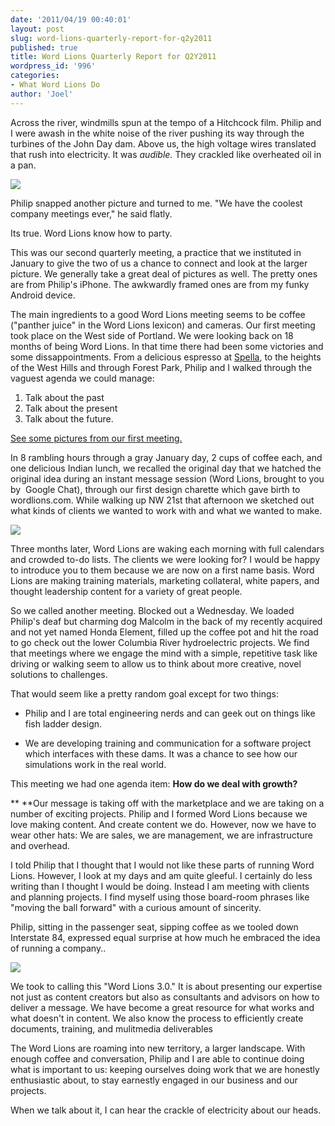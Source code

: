 ```yaml
---
date: '2011/04/19 00:40:01'
layout: post
slug: word-lions-quarterly-report-for-q2y2011
published: true
title: Word Lions Quarterly Report for Q2Y2011
wordpress_id: '996'
categories:
- What Word Lions Do
author: 'Joel'
---
```


Across the river, windmills spun at the tempo of a Hitchcock film. Philip and I were awash in the white noise of the river pushing its way through the turbines of the John Day dam. Above us, the high voltage wires translated that rush into electricity. It was _audible._ They crackled like overheated oil in a pan.

[![](http://wordlions.com/wp-content/uploads/2011/04/PowerLinesatJohnDay-300x225.jpg)](http://wordlions.com/wp-content/uploads/2011/04/PowerLinesatJohnDay.jpg)

Philip snapped another picture and turned to me. "We have the coolest company meetings ever," he said flatly.

Its true. Word Lions know how to party.

This was our second quarterly meeting, a practice that we instituted in January to give the two of us a chance to connect and look at the larger picture. We generally take a great deal of pictures as well. The pretty ones are from Philip's iPhone. The awkwardly framed ones are from my funky Android device.

The main ingredients to a good Word Lions meeting seems to be coffee ("panther juice" in the Word Lions lexicon) and cameras. Our first meeting took place on the West side of Portland. We were looking back on 18 months of being Word Lions. In that time there had been some victories and some dissappointments. From a delicious espresso at [Spella](http://spellacaffe.com/), to the heights of the West Hills and through Forest Park, Philip and I walked through the vaguest agenda we could manage:

1. Talk about the past
2. Talk about the present
3. Talk about the future.

[See some pictures from our first meeting.](http://wordlions.com/965/photos-from-word-lions-2011-q1-vision-meeting/)

In 8 rambling hours through a gray January day, 2 cups of coffee each, and one delicious Indian lunch, we recalled the original day that we hatched the original idea during an instant message session (Word Lions, brought to you by  Google Chat), through our first design charette which gave birth to wordlions.com. While walking up NW 21st that afternoon we sketched out what kinds of clients we wanted to work with and what we wanted to make.

![](http://wordlions.com/wp-content/uploads/2011/04/IMG_1368-2.jpg)

Three months later, Word Lions are waking each morning with full calendars and crowded to-do lists. The clients we were looking for? I would be happy to introduce you to them because we are now on a first name basis. Word Lions are making training materials, marketing collateral, white papers, and thought leadership content for a variety of great people.

So we called another meeting. Blocked out a Wednesday. We loaded Philip's deaf but charming dog Malcolm in the back of my recently acquired and not yet named Honda Element, filled up the coffee pot and hit the road to go check out the lower Columbia River hydroelectric projects. We find that meetings where we engage the mind with a simple, repetitive task like driving or walking seem to allow us to think about more creative, novel solutions to challenges.

That would seem like a pretty random goal except for two things:



	
  * Philip and I are total engineering nerds and can geek out on things like fish ladder design.

	
  * We are developing training and communication for a software project which interfaces with these dams. It was a chance to see how our simulations work in the real world.


This meeting we had one agenda item: **How do we deal with growth?**

** **Our message is taking off with the marketplace and we are taking on a number of exciting projects. Philip and I formed Word Lions because we love making content. And create content we do. However, now we have to wear other hats: We are sales, we are management, we are infrastructure and overhead.

I told Philip that I thought that I would not like these parts of running Word Lions. However, I look at my days and am quite gleeful. I certainly do less writing than I thought I would be doing. Instead I am meeting with clients and planning projects. I find myself using those board-room phrases like "moving the ball forward" with a curious amount of sincerity.

Philip, sitting in the passenger seat, sipping coffee as we tooled down Interstate 84, expressed equal surprise at how much he embraced the idea of running a company..

[![](http://wordlions.com/wp-content/uploads/2011/04/IMG_1912-300x225.jpg)](http://wordlions.com/wp-content/uploads/2011/04/IMG_1912.jpg)

We took to calling this "Word Lions 3.0." It is about presenting our expertise not just as content creators but also as consultants and advisors on how to deliver a message. We have become a great resource for what works and what doesn't in content. We also know the process to efficiently create documents, training, and mulitmedia deliverables

The Word Lions are roaming into new territory, a larger landscape. With enough coffee and conversation, Philip and I are able to continue doing what is important to us: keeping ourselves doing work that we are honestly enthusiastic about, to stay earnestly engaged in our business and our projects.

When we talk about it, I can hear the crackle of electricity about our heads.
